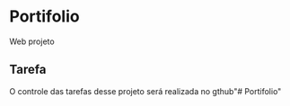 # Portifolio
Web projeto

## Tarefa

O controle das tarefas desse projeto será realizada no gthub"# Portifolio" 
